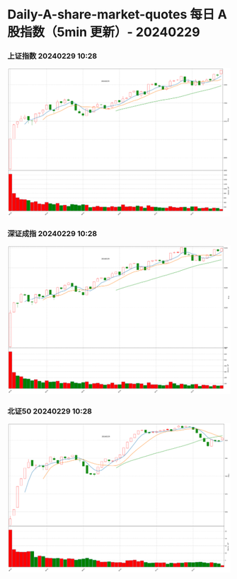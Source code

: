 
# Daily-A-share-market-quotes 每日 A 股指数（5min 更新）- 20240229

### 上证指数 20240229 10:28
![](./fig/2024/2/20240229-sh000001.png)

### 深证成指 20240229 10:28
![](./fig/2024/2/20240229-sz399001.png)

### 北证50 20240229 10:28
![](./fig/2024/2/20240229-bj899050.png)

